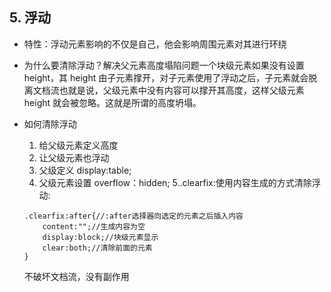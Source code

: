 ## 5. 浮动

* 特性：浮动元素影响的不仅是自己，他会影响周围元素对其进行环绕
* 为什么要清除浮动？解决父元素高度塌陷问题一个块级元素如果没有设置 height，其 height 由子元素撑开，对子元素使用了浮动之后，子元素就会脱离文档流也就是说，父级元素中没有内容可以撑开其高度，这样父级元素 height 就会被忽略。这就是所谓的高度坍塌。
* 如何清除浮动
  1.  给父级元素定义高度
  2.  让父级元素也浮动
  3.  父级定义 display:table;
  4.  父级元素设置 overflow：hidden;
      5..clearfix:使用内容生成的方式清除浮动:


  ```
  .clearfix:after{//:after选择器向选定的元素之后插入内容
      content:"";//生成内容为空
      display:block;//块级元素显示
      clear:both;//清除前面的元素
  }
  ```
  不破坏文档流，没有副作用
